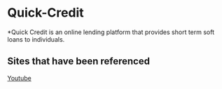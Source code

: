 # Quick-Credit
*Quick Credit is an online lending platform that provides short term soft loans to individuals.

## Sites that have been referenced
[Youtube](https://www.youtube.com/watch?v=yXY3f9jw7fg)
